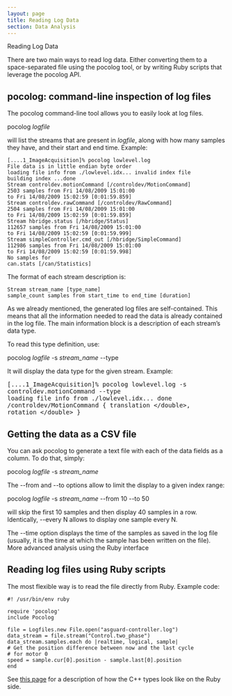 ```yaml
---
layout: page
title: Reading Log Data
section: Data Analysis
---
```

<div class="content2">
<div class="content2-pagetitle">Reading Log Data</div>
<div class="content2-container line-box">
<div class="content2-container-1col">



<p>There are two main ways to read log data. Either converting them to a
space-separated file using the pocolog tool, or by writing Ruby scripts that
leverage the pocolog API.</p>

<h2 id="pocolog-command-line-inspection-of-log-files">pocolog: command-line inspection of log files</h2>
<p>The pocolog command-line tool allows you to easily look at log files.</p>

<p class="commandline">pocolog <em>logfile</em></p>

<p>will list the streams that are present in <em>logfile</em>, along with how many samples they have, and their start and end time. Example:</p>

<pre><code class="language-text">[....1_ImageAcquisition]% pocolog lowlevel.log
File data is in little endian byte order
loading file info from ./lowlevel.idx... invalid index file
building index ...done
Stream controldev.motionCommand [/controldev/MotionCommand]
2503 samples from Fri 14/08/2009 15:01:00
to Fri 14/08/2009 15:02:59 [0:01:59.859]
Stream controldev.rawCommand [/controldev/RawCommand]
2504 samples from Fri 14/08/2009 15:01:00
to Fri 14/08/2009 15:02:59 [0:01:59.859]
Stream hbridge.status [/hbridge/Status]
112657 samples from Fri 14/08/2009 15:01:00
to Fri 14/08/2009 15:02:59 [0:01:59.999]
Stream simpleController.cmd_out [/hbridge/SimpleCommand]
112986 samples from Fri 14/08/2009 15:01:00
to Fri 14/08/2009 15:02:59 [0:01:59.998]
No samples for
can.stats [/can/Statistics]
</code></pre>

<p>The format of each stream description is:</p>

<pre><code class="language-text">Stream stream_name [type_name]
sample_count samples from start_time to end_time [duration]
</code></pre>

<p>As we already mentioned, the generated log files are self-contained. This means that all the information needed to read the data is already contained in the log file. The main information block is a description of each stream&rsquo;s data type.</p>

<p>To read this type definition, use:</p>

<p class="commandline">pocolog <em>logfile</em> -s <em>stream_name</em> --type</p>

<p>It will display the data type for the given stream. Example:</p>

<pre>
[....1_ImageAcquisition]% pocolog lowlevel.log -s
controldev.motionCommand --type
loading file info from ./lowlevel.idx... done
/controldev/MotionCommand { translation &lt;/double&gt;,
rotation &lt;/double&gt; }
</pre>

<h2 id="getting-the-data-as-a-csv-file">Getting the data as a CSV file</h2>

<p>You can ask pocolog to generate a text file with each of the data fields as a column. To do that, simply:</p>

<p class="commandline">pocolog <em>logfile</em> -s <em>stream_name</em></p>

<p>The --from and --to options allow to limit the display to a given index range:</p>

<p class="commandline">pocolog <em>logfile</em> -s <em>stream_name</em> --from 10 --to 50</p>

<p>will skip the first 10 samples and then display 40 samples in a row.
Identically, --every N allows to display one sample every N.</p>

<p>The --time option displays the time of the samples as saved in the log file
(usually, it is the time at which the sample has been written on the file).
More advanced analysis using the Ruby interface</p>

<h2 id="reading-log-files-using-ruby-scripts">Reading log files using Ruby scripts</h2>

<p>The most flexible way is to read the file directly from Ruby. Example code:</p>

<pre><code class="language-ruby">#! /usr/bin/env ruby

require 'pocolog'
include Pocolog

file = Logfiles.new File.open("asguard-controller.log")
data_stream = file.stream("Control.two_phase")
data_stream.samples.each do |realtime, logical, sample|
# Get the position difference between now and the last cycle
# for motor 0
speed = sample.cur[0].position - sample.last[0].position
end
</code></pre>

<p>See <a href="../runtime/ruby_and_types.html">this page</a> for a description of how the C++
types look like on the Ruby side.</p>



</div>
</div>
</div>
